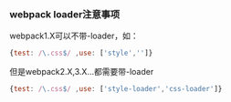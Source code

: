 ### webpack loader注意事项

webpack1.X可以不带-loader，如：

```js
{test: /\.css$/ ,use: ['style','']}
```

但是webpack2.X,3.X...都需要带-loader

```js
{test: /\.css$/ ,use: ['style-loader','css-loader']}
```

